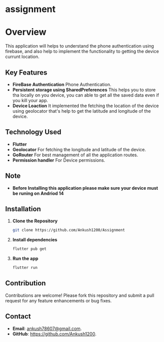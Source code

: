 # assignment

# Overview
This application will helps to understand the phone authentication using firebase, and also help to implement the functionality to getting the device currunt location.

## Key Features
  - **FireBase Authentication** Phone Authentication.
  - **Persistent storage using SharedPreferences** This helps you to store tha locally on you device, you can able to get all the saved data even if you kill your app.
  - **Device Loaction** It implemented the fetching the location of the device using geolocator that's help to get the latitude and longitude of the device.

## Technology Used
- **Flutter**
- **Geolocator** For fetching the longitude and latitude of the device.
- **GoRouter**  For best management of all the application routes.
- **Permission handler**  For Device permissions.

## Note
- **Before Installing this application please make sure your device must be runing on Andriod 14**   

## Installation

1. **Clone the Repository**
   ```bash
   git clone https://github.com/Ankush1200/Assignment

2. **Install dependencies**
   ```bash
   flutter pub get
3. **Run the app**
   ```bash
   flutter run

## Contribution
Contributions are welcome! Please fork this repository and submit a pull request for any feature enhancements or bug fixes.

## Contact
- **Email**: ankush78607@gmail.com.
- **GitHub**: https://github.com/Ankush1200.

